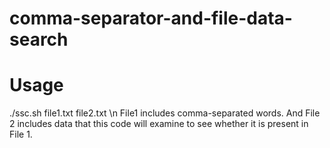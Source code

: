# comma-separator-and-file-data-search
# Usage
./ssc.sh file1.txt file2.txt
\n
File1 includes comma-separated words.
And File 2 includes data that this code will examine to see whether it is present in File 1.
